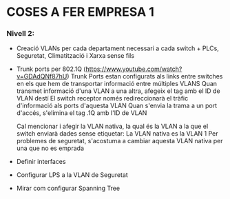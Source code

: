 # COSES A FER EMPRESA 1
### Nivell 2:
- Creació VLANs per cada departament necessari a cada switch + PLCs, Seguretat, Climatització i Xarxa sense fils

- Trunk ports per 802.1Q (https://www.youtube.com/watch?v=GDAdQNf87hU)
  Trunk Ports estan configurats als links entre switches en els que hem de transportar informació entre múltiples VLANS
  Quan transmet informació d'una VLAN a una altra, afegeix el tag amb el ID de VLAN destí
  El switch receptor només redireccionarà el tràfic d'informació als ports d'aquesta VLAN
  Quan s'envia la trama a un port d'accés, s'elimina el tag .1Q amb l'ID de VLAN
  
  Cal mencionar i afegir la VLAN nativa, la qual és la VLAN a la que el switch enviarà dades sense etiquetar:
  La VLAN nativa es la VLAN 1
  Per problemes de seguretat, s'acostuma a cambiar aquesta VLAN nativa per una que no es emprada
  
  
- Definir interfaces

- Configurar LPS a la VLAN de Seguretat

- Mirar com configurar Spanning Tree
